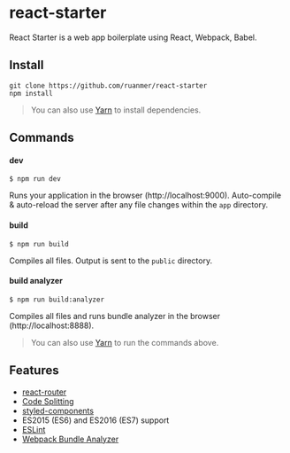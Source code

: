 # react-starter

React Starter is a web app boilerplate using React, Webpack, Babel.

## Install

```
git clone https://github.com/ruanmer/react-starter
npm install
```

> You can also use [Yarn](https://yarnpkg.com/) to install dependencies.

## Commands

#### dev

```
$ npm run dev
```

Runs your application in the browser (http://localhost:9000). Auto-compile & auto-reload the server after any file changes within the `app` directory.

#### build

```
$ npm run build
```

Compiles all files. Output is sent to the `public` directory.

#### build analyzer

```
$ npm run build:analyzer
```

Compiles all files and runs bundle analyzer in the browser (http://localhost:8888).

> You can also use [Yarn](https://yarnpkg.com/) to run the commands above.

## Features

* [react-router](https://github.com/ReactTraining/react-router)
* [Code Splitting](https://reacttraining.com/react-router/web/guides/code-splitting)
* [styled-components](https://github.com/styled-components/styled-components)
* ES2015 (ES6) and ES2016 (ES7) support
* [ESLint](http://eslint.org/)
* [Webpack Bundle Analyzer](https://github.com/th0r/webpack-bundle-analyzer)
